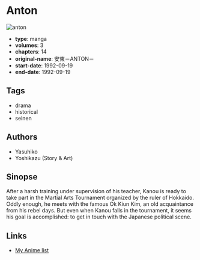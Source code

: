 # Anton

![anton](https://cdn.myanimelist.net/images/manga/3/116311.jpg)

-   **type**: manga
-   **volumes**: 3
-   **chapters**: 14
-   **original-name**: 安東－ANTON－
-   **start-date**: 1992-09-19
-   **end-date**: 1992-09-19

## Tags

-   drama
-   historical
-   seinen

## Authors

-   Yasuhiko
-   Yoshikazu (Story & Art)

## Sinopse

After a harsh training under supervision of his teacher, Kanou is ready to take part in the Martial Arts Tournament organized by the ruler of Hokkaido. Oddly enough, he meets with the famous Ok Kiun Kim, an old acquaintance from his rebel days. But even when Kanou falls in the tournament, it seems his goal is accomplished: to get in touch with the Japanese political scene.

## Links

-   [My Anime list](https://myanimelist.net/manga/67085/Anton)
